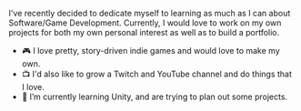 I've recently decided to dedicate myself to learning as much as I can about Software/Game Development.
Currently, I would love to work on my own projects for both my own personal interest as well as to build a portfolio.

- 🎮 I love pretty, story-driven indie games and would love to make my own.
- 📺 I'd also like to grow a Twitch and YouTube channel and do things that I love.
- 🌱 I’m currently learning Unity, and are trying to plan out some projects.
